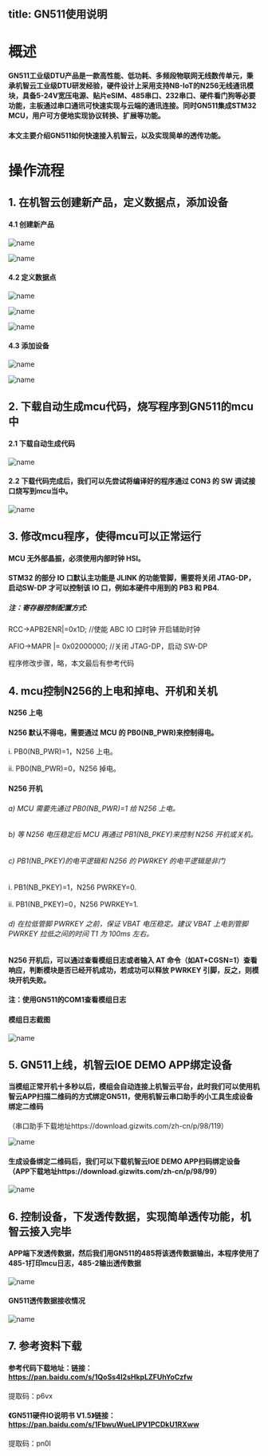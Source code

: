 title: GN511使用说明
---
# 概述

#### GN511工业级DTU产品是一款高性能、低功耗、多频段物联网无线数传单元，秉承机智云工业级DTU研发经验，硬件设计上采用支持NB-IoT的N256无线通讯模块，具备5-24V宽压电源、贴片eSIM、485串口、232串口、硬件看门狗等必要功能，主板通过串口通讯可快速实现与云端的通讯连接。同时GN511集成STM32 MCU，用户可方便地实现协议转换、扩展等功能。
#### 本文主要介绍GN511如何快速接入机智云，以及实现简单的透传功能。

# 操作流程

## 1. 在机智云创建新产品，定义数据点，添加设备

#### 4.1 创建新产品

 ![name](/assets/zh-cn/deviceDev/debug/GN511/GN511_use_1.png)
 
 ![name](/assets/zh-cn/deviceDev/debug/GN511/GN511_use_2.png)

#### 4.2 定义数据点

 ![name](/assets/zh-cn/deviceDev/debug/GN511/GN511_use_3.png)
 
 ![name](/assets/zh-cn/deviceDev/debug/GN511/GN511_use_4.png)

 ![name](/assets/zh-cn/deviceDev/debug/GN511/GN511_use_5.png)

#### 4.3 添加设备

 ![name](/assets/zh-cn/deviceDev/debug/GN511/GN511_use_6.png)

 ![name](/assets/zh-cn/deviceDev/debug/GN511/GN511_use_7.png)



##  2. 下载自动生成mcu代码，烧写程序到GN511的mcu中

#### 2.1 下载自动生成代码

 ![name](/assets/zh-cn/deviceDev/debug/GN511/GN511_use_8.png)

#### 2.2 下载代码完成后，我们可以先尝试将编译好的程序通过 CON3 的 SW 调试接口烧写到mcu当中。

 ![name](/assets/zh-cn/deviceDev/debug/GN511/GN511_use_9.png)

## 3. 修改mcu程序，使得mcu可以正常运行

#### MCU 无外部晶振，必须使用内部时钟 HSI。 
#### STM32 的部分 IO 口默认主功能是 JLINK 的功能管脚，需要将关闭 JTAG-DP，启动SW-DP 才可以控制该 IO 口，例如本硬件中用到的 PB3 和 PB4. 
##### 注：寄存器控制配置方式: 
RCC->APB2ENR|=0x1D; //使能 ABC IO 口时钟 开启辅助时钟 

AFIO->MAPR |= 0x02000000; //关闭 JTAG-DP，启动 SW-DP

程序修改步骤，略，本文最后有参考代码

## 4. mcu控制N256的上电和掉电、开机和关机

#### N256 上电
#### N256 默认不得电，需要通过 MCU 的 PB0(NB_PWR)来控制得电。
 i. PB0(NB_PWR)=1，N256 上电。 
 
 ii. PB0(NB_PWR)=0，N256 掉电。

#### N256 开机
###### a) MCU 需要先通过 PB0(NB_PWR)=1 给 N256 上电。 
###### b) 等 N256 电压稳定后 MCU 再通过 PB1(NB_PKEY)来控制 N256 开机或关机。 
###### c) PB1(NB_PKEY)的电平逻辑和 N256 的 PWRKEY 的电平逻辑是非门 
 i. PB1(NB_PKEY)=1，N256 PWRKEY=0. 
 
 ii. PB1(NB_PKEY)=0，N256 PWRKEY=1. 
 
###### d) 在拉低管脚 PWRKEY 之前，保证 VBAT 电压稳定。建议 VBAT 上电到管脚 PWRKEY 拉低之间的时间 T1 为 100ms 左右。 
#### N256 开机后，可以通过查看模组日志或者输入 AT 命令（如AT+CGSN=1）查看响应，判断模块是否已经开机成功，若成功可以释放 PWRKEY 引脚，反之，则模块开机失败。
#### 注：使用GN511的COM1查看模组日志
#### 模组日志截图

 ![name](/assets/zh-cn/deviceDev/debug/GN511/GN511_use_10.png)


## 5. GN511上线，机智云IOE DEMO APP绑定设备

#### 当模组正常开机十多秒以后，模组会自动连接上机智云平台，此时我们可以使用机智云APP扫描二维码的方式绑定GN511，使用机智云串口助手的小工具生成设备绑定二维码
 （串口助手下载地址https://download.gizwits.com/zh-cn/p/98/119）

 ![name](/assets/zh-cn/deviceDev/debug/GN511/GN511_use_11.png)

#### 生成设备绑定二维码后，我们可以下载机智云IOE DEMO APP扫码绑定设备（APP下载地址https://download.gizwits.com/zh-cn/p/98/99）

 ![name](/assets/zh-cn/deviceDev/debug/GN511/GN511_use_12.png)

## 6. 控制设备，下发透传数据，实现简单透传功能，机智云接入完毕

#### APP端下发透传数据，然后我们用GN511的485将该透传数据输出，本程序使用了485-1打印mcu日志，485-2输出透传数据

 ![name](/assets/zh-cn/deviceDev/debug/GN511/GN511_use_13.png)

#### GN511透传数据接收情况

 ![name](/assets/zh-cn/deviceDev/debug/GN511/GN511_use_14.png)

## 7. 参考资料下载

#### 参考代码下载地址：链接：https://pan.baidu.com/s/1QoSs4I2sHkpLZFUhYoCzfw 
提取码：p6vx 

#### 《GN511硬件IO说明书 V1.5》链接：https://pan.baidu.com/s/1FbwuWueLlPV1PCDkU1RXww 
提取码：pn0l 
